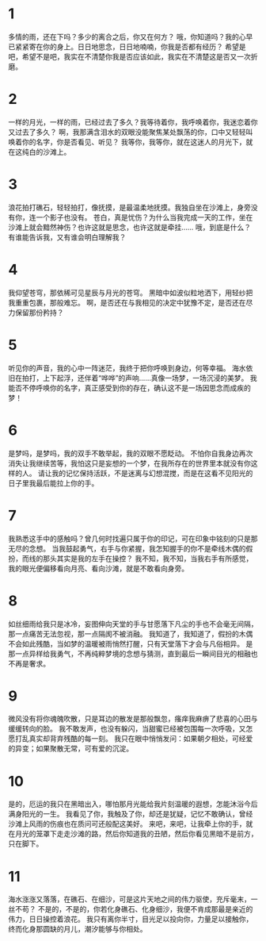 # 1
多情的雨，还在下吗？多少的离合之后，你又在何方？
哦，你知道吗？我的心早已紧紧寄在你的身上。日日地思念，日日地喃喃，你我是否都有经历？
希望是吧，希望不是吧，我实在不清楚你我是否应该如此，我实在不清楚这是否又一次折磨。

# 2
一样的月光，一样的雨，已经过去了多久？我等待着你，我呼唤着你，我迷恋着你又过去了多久？
啊，我那满含泪水的双眼没能聚焦某处飘荡的你，口中又轻轻叫唤着你的名字，你是否看见、听见？
我等你，我等你，就在这迷人的月光下，就在这纯白的沙滩上。

# 3
浪花拍打礁石，轻轻拍打，像抚摸，是最温柔地抚摸。我独自坐在沙滩上，身旁没有你，连一个影子也没有。
苍白，真是忧伤？为什么当我完成一天的工作，坐在沙滩上就会黯然神伤？也许这就是思念，也许这就是牵挂……
哦，到底是什么？有谁能告诉我，又有谁会明白理解我？

# 4
我仰望苍穹，那依稀可见星辰与月光的苍穹。
黑暗中如波似粒地洒下，用轻纱把我重重包裹，那般难忘。
啊，是否还在与我相见的决定中犹豫不定，是否还在尽力保留那份矜持？

# 5
听见你的声音，我的心中一阵迷茫，我终于把你呼唤到身边，何等幸福。
海水依旧在拍打，上下起浮，还伴着“哗哗”的声响……真像一场梦，一场沉浸的美梦。
我能否不停呼唤你的名字，真正感受到你的存在，确认这不是一场因思念而成疾的梦！

# 6
是梦吗，是梦吗，我的双手不敢举起，我的双眼不愿眨动。
不怕你自我身边再次消失让我继续苦等，我怕这只是妄想的一个梦，在我所存在的世界里本就没有你这样的人。
请让我的记忆保持活跃，不是迷离与幻想混搅，而是在这看不见阳光的日子里我最后能拉上你的手。

# 7
我熟悉这手中的感触吗？曾几何时找遍只属于你的印记，可在印象中铭刻的只是那无尽的念想。
当我鼓起勇气，右手与你紧握，我怎知握手的你不是牵线木偶的假扮，而线的那头其实是我的左手在操控？
我不知，我不知，当我右手有所感觉，我的眼光便偏移看向月亮、看向沙滩，就是不敢看向身旁。

# 8
如丝细雨给我只是冰冷，妄图伸向天堂的手与甘愿落下凡尘的手也不会毫无间隔，那一点痛苦无法忽视，那一点隔阂不被消融。
我知道了，我知道了，假扮的木偶不会如此残酷，当如梦的温暖被雨悄然打醒，只有天堂落下才会与凡俗相异。
是那一点异样给我勇气，不再纯粹梦境的念想与猜测，直到最后一瞬间目光的相融也不再是奢求。

# 9
微风没有将你魂魄吹散，只是耳边的散发是那般飘忽，瘙痒我麻痹了悲喜的心田与缓缓转向的脸。
我不敢发声，也没有躲闪，当甜蜜已经被包围每一次呼吸，又怎愿打乱真实却背弃残酷的每一刻。
我只在眼中悄悄发问：如果朝夕相处，可经爱的异变；如果聚散无常，可有爱的沉淀。

# 10
是的，厄运的我只在黑暗出入，哪怕那月光能给我片刻温暖的遐想，怎能沐浴今后满身阳光的一生。
我看见了你，我触及了你，却还是犹疑，记忆不敢确认，曾经沙滩上风雨的伤痕也在质问可还般配这美好。
来吧，来吧，让我牵上你的手，就在月光的笼罩下走走沙滩的路，然后你知道我的丑陋，然后你看见黑暗不是前方，只在脚下。

# 11
海水涨涨又落落，在礁石、在细沙，可是这片天地之间的伟力驱使，充斥毫末，一丝不苟？
不是的，不是的，你若化身礁石、化身细沙，我便不肯成那最是亲近的伟力，日日操控着浪花。
我只有离你半寸，目光足以投向你，力量足以接触你，终而化身那圆缺的月儿，潮汐能够与你相处。
